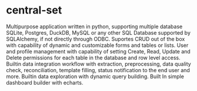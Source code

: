 # central-set
Multipurpose application written in python, supporting multiple database SQLite, Postgres, DuckDB, MySQL or any other SQL Database supported by SQLAlchemy, if not directly through ODBC. Suportes CRUD out of the box with capability of dynamic and customizable forms and tables or lists. User and profile management with capability of setting Create, Read, Update and Delete permissions for each table in the database and row level access. Builtin data integration workflow with extraction, preprocessing, data quality check, reconciliation, template filling, status notification to the end user and more. Builtin data exploration with dynamic query building. Built In simple dashboard builder with echarts.
